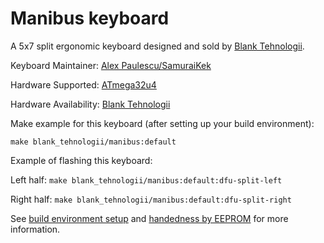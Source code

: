 # Manibus keyboard

A 5x7 split ergonomic keyboard designed and sold by [Blank Tehnologii](https://blank.computer/).

Keyboard Maintainer: [Alex Paulescu/SamuraiKek](https://github.com/SamuraiKek)

Hardware Supported: [ATmega32u4](https://www.digikey.com/en/products/detail/microchip-technology/ATMEGA32U4-AU/1914602)

Hardware Availability: [Blank Tehnologii](https://blank.computer/)

Make example for this keyboard (after setting up your build environment):

```make blank_tehnologii/manibus:default```

Example of flashing this keyboard:

Left half: 
```make blank_tehnologii/manibus:default:dfu-split-left```

Right half:
```make blank_tehnologii/manibus:default:dfu-split-right```

See [build environment setup](https://docs.qmk.fm/#/newbs_getting_started?id=_5-configure-your-build-environment-optional) and [handedness by EEPROM](https://docs.qmk.fm/#/feature_split_keyboard?id=handedness-by-eeprom) for more information.

